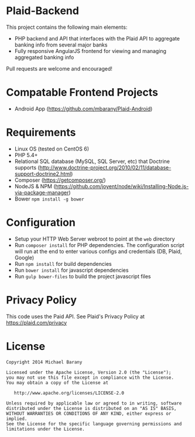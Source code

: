 Plaid-Backend
=============
This project contains the following main elements:
- PHP backend and API that interfaces with the Plaid API to aggregate banking info from several major banks
- Fully responsive AngularJS frontend for viewing and managing aggregated banking info

Pull requests are welcome and encouraged!


Compatable Frontend Projects
============================
- Android App (https://github.com/mbarany/Plaid-Android)


Requirements
============
- Linux OS (tested on CentOS 6)
- PHP 5.4+
- Relational SQL database (MySQL, SQL Server, etc) that Doctrine supports (http://www.doctrine-project.org/2010/02/11/database-support-doctrine2.html)
- Composer (https://getcomposer.org/)
- NodeJS & NPM (https://github.com/joyent/node/wiki/Installing-Node.js-via-package-manager)
- Bower `npm install -g bower`


Configuration
=============
- Setup your HTTP Web Server webroot to point at the `web` directory
- Run `composer install` for PHP dependencies. The configuration script will run at the end to enter various configs and credentials (DB, Plaid, Google)
- Run `npm install` for build dependencies
- Run `bower install` for javascript dependencies
- Run `gulp bower-files` to build the project javascript files


Privacy Policy
==============
This code uses the Paid API. See Plaid's Privacy Policy at https://plaid.com/privacy


License
=======

    Copyright 2014 Michael Barany

    Licensed under the Apache License, Version 2.0 (the "License");
    you may not use this file except in compliance with the License.
    You may obtain a copy of the License at

       http://www.apache.org/licenses/LICENSE-2.0

    Unless required by applicable law or agreed to in writing, software
    distributed under the License is distributed on an "AS IS" BASIS,
    WITHOUT WARRANTIES OR CONDITIONS OF ANY KIND, either express or implied.
    See the License for the specific language governing permissions and
    limitations under the License.
